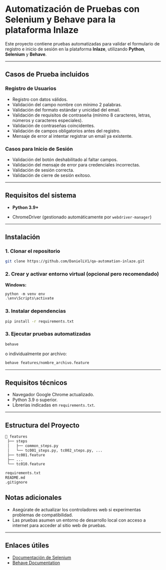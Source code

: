 # Automatización de Pruebas con Selenium y Behave para la plataforma Inlaze

Este proyecto contiene pruebas automatizadas para validar el formulario de registro e inicio de sesión en la plataforma **Inlaze**, utilizando **Python**, **Selenium** y **Behave**.

---

## Casos de Prueba incluidos

### Registro de Usuarios
- Registro con datos válidos.
-  Validación del campo nombre con mínimo 2 palabras.
- Validación del formato estándar y unicidad del email.
- Validación de requisitos de contraseña (mínimo 8 caracteres, letras, números y caracteres especiales).
- Validación de contraseñas coincidentes.
- Validación de campos obligatorios antes del registro.
- Mensaje de error al intentar registrar un email ya existente.

### Casos para Inicio de Sesión
- Validación del botón deshabilitado al faltar campos.
- Validación del mensaje de error para credenciales incorrectas.
- Validación de sesión correcta.
- Validación de cierre de sesión exitoso.

---

## Requisitos del sistema

- **Python 3.9+**

- ChromeDriver (gestionado automáticamente por `webdriver-manager`)

---

## Instalación

### 1. Clonar el repositorio
```bash
git clone https://github.com/DanielLV1/qa-automation-inlaze.git
```

### 2. Crear y activar entorno virtual (opcional pero recomendado)

**Windows:**
```powershell
python -m venv env
.\env\Scripts\activate
```


### 3. Instalar dependencias
```bash
pip install -r requirements.txt
```

### 3. Ejecutar pruebas automatizadas

```bash
behave
```

o individualmente por archivo:

```bash
behave features/nombre_archivo.feature
```

---

##  Requisitos técnicos
- Navegador Google Chrome actualizado.
- Python 3.9 o superior.
- Librerías indicadas en `requirements.txt`.

---

##  Estructura del Proyecto
```bash
📂 features
 ├── steps
 │   ├── common_steps.py
 │   └── tc001_steps.py, tc002_steps.py, ...
 ├── tc001.feature
 ├── ...
 └── tc010.feature

requirements.txt
README.md
.gitignore
```


## Notas adicionales
- Asegúrate de actualizar los controladores web si experimentas problemas de compatibilidad.
- Las pruebas asumen un entorno de desarrollo local con acceso a internet para acceder al sitio web de pruebas.

---

## Enlaces útiles
- [Documentación de Selenium](https://selenium-python.readthedocs.io/)
- [Behave Documentation](https://behave.readthedocs.io/)

